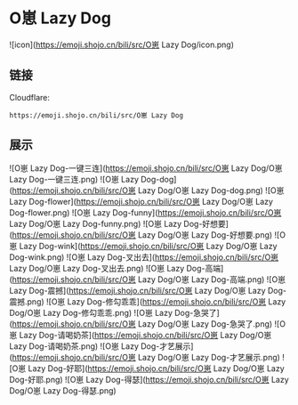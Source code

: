 # O崽 Lazy Dog
![icon](https://emoji.shojo.cn/bili/src/O崽 Lazy Dog/icon.png)
## 链接
Cloudflare:
```
https://emoji.shojo.cn/bili/src/O崽 Lazy Dog
```
## 展示
![O崽 Lazy Dog-一键三连](https://emoji.shojo.cn/bili/src/O崽 Lazy Dog/O崽 Lazy Dog-一键三连.png)
![O崽 Lazy Dog-dog](https://emoji.shojo.cn/bili/src/O崽 Lazy Dog/O崽 Lazy Dog-dog.png)
![O崽 Lazy Dog-flower](https://emoji.shojo.cn/bili/src/O崽 Lazy Dog/O崽 Lazy Dog-flower.png)
![O崽 Lazy Dog-funny](https://emoji.shojo.cn/bili/src/O崽 Lazy Dog/O崽 Lazy Dog-funny.png)
![O崽 Lazy Dog-好想要](https://emoji.shojo.cn/bili/src/O崽 Lazy Dog/O崽 Lazy Dog-好想要.png)
![O崽 Lazy Dog-wink](https://emoji.shojo.cn/bili/src/O崽 Lazy Dog/O崽 Lazy Dog-wink.png)
![O崽 Lazy Dog-叉出去](https://emoji.shojo.cn/bili/src/O崽 Lazy Dog/O崽 Lazy Dog-叉出去.png)
![O崽 Lazy Dog-高端](https://emoji.shojo.cn/bili/src/O崽 Lazy Dog/O崽 Lazy Dog-高端.png)
![O崽 Lazy Dog-震撼](https://emoji.shojo.cn/bili/src/O崽 Lazy Dog/O崽 Lazy Dog-震撼.png)
![O崽 Lazy Dog-修勾乖乖](https://emoji.shojo.cn/bili/src/O崽 Lazy Dog/O崽 Lazy Dog-修勾乖乖.png)
![O崽 Lazy Dog-急哭了](https://emoji.shojo.cn/bili/src/O崽 Lazy Dog/O崽 Lazy Dog-急哭了.png)
![O崽 Lazy Dog-请喝奶茶](https://emoji.shojo.cn/bili/src/O崽 Lazy Dog/O崽 Lazy Dog-请喝奶茶.png)
![O崽 Lazy Dog-才艺展示](https://emoji.shojo.cn/bili/src/O崽 Lazy Dog/O崽 Lazy Dog-才艺展示.png)
![O崽 Lazy Dog-好耶](https://emoji.shojo.cn/bili/src/O崽 Lazy Dog/O崽 Lazy Dog-好耶.png)
![O崽 Lazy Dog-得瑟](https://emoji.shojo.cn/bili/src/O崽 Lazy Dog/O崽 Lazy Dog-得瑟.png)
